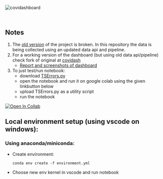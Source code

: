 ![covidashboard](https://socialify.git.ci/majimearun/covidashboard/image?description=1&font=KoHo&forks=1&language=1&pattern=Signal&stargazers=1&theme=Dark)

<br>

## Notes
1. The [old version](https://github.com/anandrajaram21/covidash) of the project is broken. In this repository the data is being collected using an updated data api and pipeline.
2. For a working version of the dashboard (but using old data api/pipeline) check fork of original at [covidash](https://github.com/anirudhlakhotia/covidash)
    - [Report and screenshots of dashboard](https://drive.google.com/file/d/1ASTxyQcch860FQVMqSMhQsaxIkiqG4pG/view?usp=sharing)
3. To just test/run notebook:
   - download [TSErrors.py](https://github.com/majimearun/covid-analysis/blob/main/src/TSErrors.py)
   - open the notebook and run it on google colab using the given linkbutton below
   - upload TSErrors.py as a utility script
   - run the notebook

[![Open In Collab](https://colab.research.google.com/assets/colab-badge.svg)](https://colab.research.google.com/drive/1Cbt9Bj6c9-10vqdpvI6Fcbx1WmUQP6Pg?usp=sharing)


## Local environment setup (using vscode on windows):

### Using anaconda/miniconda:

- Create environment:
  ```
  conda env create -f environment.yml
  ```

- Choose new env kernel in vscode and run notebook
